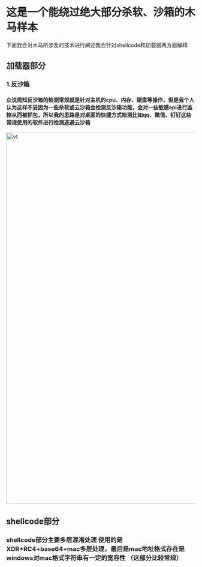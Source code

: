 # 这是一个能绕过绝大部分杀软、沙箱的木马样本
下面我会对木马所涉及的技术进行阐述我会针对shellcode和加载器两方面解释
## 加载器部分
### 1.反沙箱 
#### 众说周知反沙箱的检测常规就是针对主机的cpu、内存、硬盘等操作，但是我个人认为这样不妥因为一些杀软或云沙箱会检测反沙箱功能，会对一些敏感api进行监控从而被抓包，所以我的思路是对桌面的快捷方式检测比如qq、微信、钉钉这些常规使用的软件进行检测逃避云沙箱
<img width="1918" height="990" alt="vt" src="https://github.com/user-attachments/assets/f6c4d58e-374d-428f-bf0b-73c3ef8233e8" />


## shellcode部分
### shellcode部分主要多层混淆处理 使用的是XOR+RC4+base64+mac多层处理，最后是mac地址格式存在是windows对mac格式字符串有一定的宽容性 （这部分比较常规）
